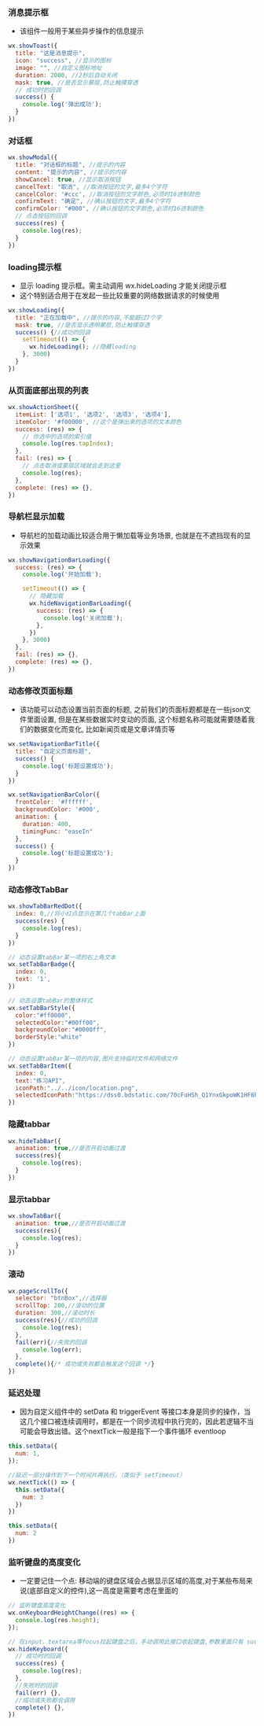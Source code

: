### 消息提示框

+ 该组件一般用于某些异步操作的信息提示

```js
wx.showToast({
  title: "这是消息提示",
  icon: "success", //显示的图标
  image: "", //自定义图标地址
  duration: 2000, //2秒后自动关闭
  mask: true, //是否显示蒙层,防止触摸穿透
  // 成功时的回调
  success() {
    console.log('弹出成功');
  }
})
```



### 对话框

```js
wx.showModal({
  title: "对话框的标题", //提示的内容
  content: "提示的内容", //提示的内容
  showCancel: true, //显示取消按钮
  cancelText: "取消", //取消按钮的文字,最多4个字符
  cancelColor: '#ccc', //取消按钮的文字颜色,必须时16进制颜色
  confirmText: "确定", //确认按钮的文字,最多4个字符
  confirmColor: "#000", //确认按钮的文字颜色,必须时16进制颜色
  // 点击按钮的回调
  success(res) {
    console.log(res);
  }
})
```



### loading提示框

+ 显示 loading 提示框。需主动调用 wx.hideLoading 才能关闭提示框
+ 这个特别适合用于在发起一些比较重要的网络数据请求的时候使用

```js
wx.showLoading({
  title: "正在加载中", //提示的内容,不能超过7个字
  mask: true, //是否显示透明蒙层,防止触摸穿透
  success() {//成功的回调
    setTimeout(() => {
      wx.hideLoading(); //隐藏loading
    }, 3000)
  }
})
```



### 从页面底部出现的列表

```js
wx.showActionSheet({
  itemList: ['选项1', '选项2', '选项3', '选项4'],
  itemColor: '#f00000', //这个是弹出来的选项的文本颜色
  success: (res) => {
    // 你选中的选项的索引值
    console.log(res.tapIndex);
  },
  fail: (res) => {
    // 点击取消或蒙层区域就会走到这里
    console.log(res);
  },
  complete: (res) => {},
})
```



### 导航栏显示加载

+ 导航栏的加载动画比较适合用于懒加载等业务场景, 也就是在不遮挡现有的显示效果

```js
wx.showNavigationBarLoading({
  success: (res) => {
    console.log('开始加载');

    setTimeout(() => {
      // 隐藏加载
      wx.hideNavigationBarLoading({
        success: (res) => {
          console.log('关闭加载');
        },
      })
    }, 3000)
  },
  fail: (res) => {},
  complete: (res) => {},
})
```



### 动态修改页面标题

+ 该功能可以动态设置当前页面的标题, 之前我们的页面标题都是在一些json文件里面设置, 但是在某些数据实时变动的页面, 这个标题名称可能就需要随着我们的数据变化而变化, 比如新闻页或是文章详情页等

```js
wx.setNavigationBarTitle({
  title: "自定义页面标题",
  success() {
    console.log('标题设置成功');
  }
})

wx.setNavigationBarColor({
  frontColor: '#ffffff',
  backgroundColor: '#000',
  animation: {
    duration: 400,
    timingFunc: "easeIn"
  },
  success() {
    console.log('标题设置成功');
  }
})
```



### 动态修改TabBar

```js
wx.showTabBarRedDot({
  index: 0,//将小红点显示在第几个tabBar上面
  success(res) {
    console.log(res);
  }
})

// 动态设置tabBar某一项的右上角文本
wx.setTabBarBadge({
  index: 0,
  text: '1',
})

// 动态设置tabBar的整体样式
wx.setTabBarStyle({
  color:"#ff0000",
  selectedColor:"#00ff00",
  backgroundColor:"#0000ff",
  borderStyle:"white"
})

// 动态设置tabBar某一项的内容,图片支持临时文件和网络文件
wx.setTabBarItem({
  index: 0,
  text:"练习API",
  iconPath:"../../icon/location.png",
  selectedIconPath:"https://dss0.bdstatic.com/70cFuHSh_Q1YnxGkpoWK1HF6hhy/it/u=1906469856,4113625838&fm=26&gp=0.jpg"
})
```



### 隐藏tabbar

```js
wx.hideTabBar({
  animation: true,//是否开启动画过渡
  success(res){
    console.log(res);
  }
})
```



### 显示tabbar

```js
wx.showTabBar({
  animation: true,//是否开启动画过渡
  success(res){
    console.log(res);
  }
})
```



### 滚动

```js
wx.pageScrollTo({
  selector: "btnBox",//选择器
  scrollTop: 200,//滚动的位置
  duration: 300,//滚动时长
  success(res){//成功的回调
    console.log(res);
  },
  fail(err){//失败的回调
    console.log(err);
  },
  complete(){/* 成功或失败都会触发这个回调 */}
})
```



### 延迟处理

+ 因为自定义组件中的 setData 和 triggerEvent 等接口本身是同步的操作，当这几个接口被连续调用时，都是在一个同步流程中执行完的，因此若逻辑不当可能会导致出错。这个nextTick一般是指下一个事件循环 eventloop

```js
this.setData({
  num: 1,
});

//延迟一部分操作到下一个时间片再执行。（类似于 setTimeout）
wx.nextTick(() => {
  this.setData({
    num: 3
  })
})

this.setData({
  num: 2
})
```



### 监听键盘的高度变化

+ 一定要记住一个点: 移动端的键盘区域会占据显示区域的高度,对于某些布局来说(底部自定义的控件),这一高度是需要考虑在里面的

```js
// 监听键盘高度变化
wx.onKeyboardHeightChange((res) => {
  console.log(res.height);
});
```

```js
// 在input、textarea等focus拉起键盘之后，手动调用此接口收起键盘,参数里面只有 success, fail, complete等
wx.hideKeyboard({
  // 成功时的回调
  success(res) {
    console.log(res);
  },
  //失败时的回调
  fail(err) {},
  //成功或失败都会调用
  complete() {},
})
```

